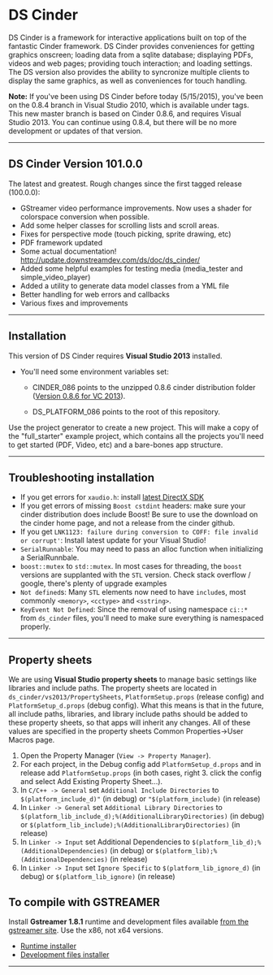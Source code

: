 DS Cinder
=========
DS Cinder is a framework for interactive applications built on top of the fantastic Cinder framework. DS Cinder provides conveniences for getting graphics onscreen; loading data from a sqlite database; displaying PDFs, videos and web pages; providing touch interaction; and loading settings. The DS version also provides the ability to syncronize multiple clients to display the same graphics, as well as conveniences for touch handling.

**Note:** If you've been using DS Cinder before today (5/15/2015), you've been on the 0.8.4 branch in Visual Studio 2010, which is available under tags. This new master branch is based on Cinder 0.8.6, and requires Visual Studio 2013. You can continue using 0.8.4, but there will be no more development or updates of that version.

-----------------------------
DS Cinder Version 101.0.0
-----------------------------
The latest and greatest. Rough changes since the first tagged release (100.0.0):

- GStreamer video performance improvements. Now uses a shader for colorspace conversion when possible.
- Add some helper classes for scrolling lists and scroll areas.
- Fixes for perspective mode (touch picking, sprite drawing, etc)
- PDF framework updated
- Some actual documentation! http://update.downstreamdev.com/ds/doc/ds_cinder/
- Added some helpful examples for testing media (media_tester and simple_video_player)
- Added a utility to generate data model classes from a YML file
- Better handling for web errors and callbacks
- Various fixes and improvements

----------

Installation
------------
This version of DS Cinder requires **Visual Studio 2013** installed.

-  You'll need some environment variables set:
   - CINDER_086 points to the unzipped 0.8.6 cinder distribution folder ([Version 0.8.6 for VC 2013](https://libcinder.org/static/releases/cinder_0.8.6_vc2013.zip)). 
  
   - DS_PLATFORM_086 points to the root of this repository. 


Use the project generator to create a new project. This will make a copy of the "full_starter" example project, which contains all the projects you'll need to get started (PDF, Video, etc) and a bare-bones app structure. 

----------

Troubleshooting installation
--------------------------------

 - If you get errors for `xaudio.h`: install [latest DirectX SDK][2]
 - If you get errors of missing `Boost cstdint` headers: make sure your cinder distribution does include Boost! Be sure to use the download on the cinder home page, and not a release from the cinder github.
 - If you get `LNK1123: failure during conversion to COFF: file invalid or corrupt'`: Install latest update for your Visual Studio!
 - `SerialRunnable`: You may need to pass an alloc function when initializing a SerialRunnbale. 
 - `boost::mutex` to `std::mutex`. In most cases for threading, the `boost` versions are supplanted with the `STL` version. Check stack overflow / google, there's plenty of upgrade examples
 - `Not defined`s: Many `STL` elements now need to have `include`s, most commonly `<memory>`, `<cctype>` and `<sstring>`.
 - `KeyEvent Not Defined`: Since the removal of using namespace `ci::*` from `ds_cinder` files, you'll need to make sure everything is namespaced properly.

----------

 
Property sheets
---------------

We are using **Visual Studio property sheets** to manage basic settings like libraries and include paths. The property sheets are located in `ds_cinder/vs2013/PropertySheets`, `PlatformSetup.props` (release config) and `PlatformSetup_d.props` (debug config).  What this means is that in the future, all include paths, libraries, and library include paths should be added to these property sheets, so that apps will inherit any changes.  All of these values are specified in the property sheets Common Properties->User Macros page.

 1. Open the Property Manager (`View -> Property Manager`).
 2. For each project, in the Debug config add `PlatformSetup_d.props` and in release add `PlatformSetup.props` (in both cases, right  3. click the config and select Add Existing Property Sheet...).
 4. In `C/C++ -> General` set `Additional Include Directories` to `$(platform_include_d)"` (in debug) or `"$(platform_include)` (in release)
 5. In `Linker -> General` set `Additional Library Directories` to `$(platform_lib_include_d);%(AdditionalLibraryDirectories)` (in debug) or `$(platform_lib_include);%(AdditionalLibraryDirectories)` (in release)
 6. In `Linker -> Input` set Additional Dependencies to `$(platform_lib_d);%(AdditionalDependencies)` (in debug) or `$(platform_lib);%(AdditionalDependencies)` (in release)
 7. In `Linker -> Input` set `Ignore Specific` to `$(platform_lib_ignore_d)` (in debug) or `$(platform_lib_ignore)` (in release)



To compile with GSTREAMER
-------------------------

Install **Gstreamer 1.8.1** runtime and development files available [from the gstreamer site][1]. Use the x86, not x64 versions.
  - [Runtime installer](http://gstreamer.freedesktop.org/data/pkg/windows/1.6.3/gstreamer-1.0-x86-1.8.1.msi)
  - [Development files installer](http://gstreamer.freedesktop.org/data/pkg/windows/1.6.3/gstreamer-1.0-devel-x86-1.8.1.msi)

----------


  [1]: http://gstreamer.freedesktop.org/data/pkg/windows/
  [2]: http://lmgtfy.com/?q=directx%20sdk%20download
  

